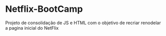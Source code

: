 # Netflix-BootCamp
Projeto de consolidação de JS e HTML com o objetivo de recriar renodelar a pagina inicial do NetFlix
